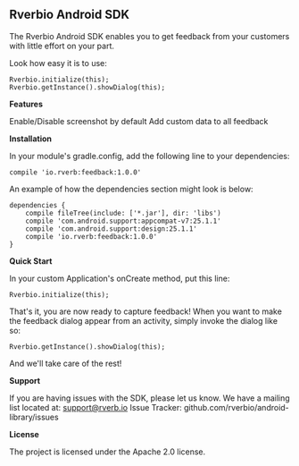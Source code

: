 Rverbio Android SDK
-------------------

The Rverbio Android SDK enables you to get feedback from your customers with little effort on your part. 

Look how easy it is to use:

    Rverbio.initialize(this);
    Rverbio.getInstance().showDialog(this);

**Features**

Enable/Disable screenshot by default
Add custom data to all feedback

**Installation**

In your module's gradle.config, add the following line to your dependencies:
    
    compile 'io.rverb:feedback:1.0.0'
   
An example of how the dependencies section might look is below:

    dependencies {
        compile fileTree(include: ['*.jar'], dir: 'libs')
        compile 'com.android.support:appcompat-v7:25.1.1'
        compile 'com.android.support:design:25.1.1'
        compile 'io.rverb:feedback:1.0.0'
    }
    
**Quick Start**

In your custom Application's onCreate method, put this line:

    Rverbio.initialize(this);
    
That's it, you are now ready to capture feedback! When you want to make the feedback dialog appear from an activity, simply invoke the dialog like so:

    Rverbio.getInstance().showDialog(this);
    
And we'll take care of the rest!

**Support**

If you are having issues with the SDK, please let us know. We have a mailing list located at: support@rverb.io
Issue Tracker: github.com/rverbio/android-library/issues

**License**

The project is licensed under the Apache 2.0 license.